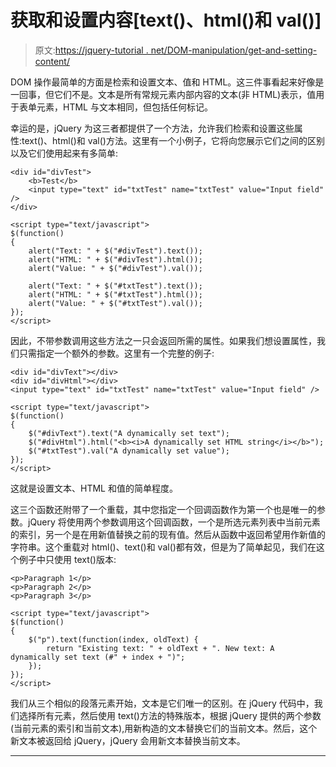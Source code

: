 # 获取和设置内容[text()、html()和 val()]

> 原文:[https://jquery-tutorial . net/DOM-manipulation/get-and-setting-content/](https://jquery-tutorial.net/dom-manipulation/getting-and-setting-content/)

DOM 操作最简单的方面是检索和设置文本、值和 HTML。这三件事看起来好像是一回事，但它们不是。文本是所有常规元素内部内容的文本(非 HTML)表示，值用于表单元素，HTML 与文本相同，但包括任何标记。

幸运的是，jQuery 为这三者都提供了一个方法，允许我们检索和设置这些属性:text()、html()和 val()方法。这里有一个小例子，它将向您展示它们之间的区别以及它们使用起来有多简单:

```
<div id="divTest">
	<b>Test</b>
	<input type="text" id="txtTest" name="txtTest" value="Input field" />
</div>

<script type="text/javascript">
$(function()
{
	alert("Text: " + $("#divTest").text());
	alert("HTML: " + $("#divTest").html());
	alert("Value: " + $("#divTest").val());

	alert("Text: " + $("#txtTest").text());
	alert("HTML: " + $("#txtTest").html());
	alert("Value: " + $("#txtTest").val());
});
</script>
```

因此，不带参数调用这些方法之一只会返回所需的属性。如果我们想设置属性，我们只需指定一个额外的参数。这里有一个完整的例子:

```
<div id="divText"></div>
<div id="divHtml"></div>
<input type="text" id="txtTest" name="txtTest" value="Input field" />

<script type="text/javascript">
$(function()
{
	$("#divText").text("A dynamically set text");
	$("#divHtml").html("<b><i>A dynamically set HTML string</i></b>");
	$("#txtTest").val("A dynamically set value");
});
</script>
```

这就是设置文本、HTML 和值的简单程度。

<input type="hidden" name="IL_IN_ARTICLE">

这三个函数还附带了一个重载，其中您指定一个回调函数作为第一个也是唯一的参数。jQuery 将使用两个参数调用这个回调函数，一个是所选元素列表中当前元素的索引，另一个是在用新值替换之前的现有值。然后从函数中返回希望用作新值的字符串。这个重载对 html()、text()和 val()都有效，但是为了简单起见，我们在这个例子中只使用 text()版本:

```
<p>Paragraph 1</p>
<p>Paragraph 2</p>
<p>Paragraph 3</p>

<script type="text/javascript">
$(function()
{
	$("p").text(function(index, oldText) {
		return "Existing text: " + oldText + ". New text: A dynamically set text (#" + index + ")";
	});
});
</script>
```

我们从三个相似的段落元素开始，文本是它们唯一的区别。在 jQuery 代码中，我们选择所有元素，然后使用 text()方法的特殊版本，根据 jQuery 提供的两个参数(当前元素的索引和当前文本),用新构造的文本替换它们的当前文本。然后，这个新文本被返回给 jQuery，jQuery 会用新文本替换当前文本。

* * *